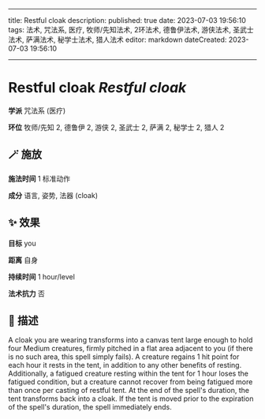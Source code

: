 
---
title: Restful cloak
description: 
published: true
date: 2023-07-03 19:56:10
tags: 法术, 咒法系, 医疗, 牧师/先知法术, 2环法术, 德鲁伊法术, 游侠法术, 圣武士法术, 萨满法术, 秘学士法术, 猎人法术
editor: markdown
dateCreated: 2023-07-03 19:56:10

---

# **Restful cloak** *Restful cloak*

**学派** 咒法系 (医疗) 

**环位** 牧师/先知 2, 德鲁伊 2, 游侠 2, 圣武士 2, 萨满 2, 秘学士 2, 猎人 2

## 🪄 施放

**施法时间** 1 标准动作

**成分** 语言, 姿势, 法器 (cloak)

## ✨ 效果 

**目标** you 

**距离** 自身  

**持续时间** 1 hour/level 

**法术抗力** 否

## 📖 描述

A cloak you are wearing transforms into a canvas tent large enough to hold four Medium creatures, firmly pitched in a flat area adjacent to you (if there is no such area, this spell simply fails). A creature regains 1 hit point for each hour it rests in the tent, in addition to any other benefits of resting. Additionally, a fatigued creature resting within the tent for 1 hour loses the fatigued condition, but a creature cannot recover from being fatigued more than once per casting of restful tent. At the end of the spell's duration, the tent transforms back into a cloak. If the tent is moved prior to the expiration of the spell's duration, the spell immediately ends.
    